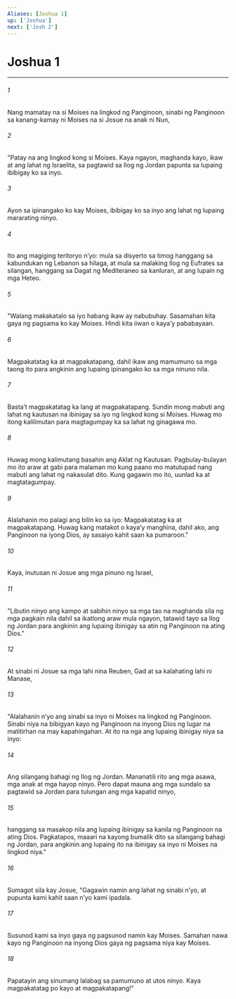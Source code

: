 ```yaml
---
Aliases: [Joshua 1]
up: ['Joshua']
next: ['Josh 2']
---
```

# Joshua 1

***

###### 1
Nang mamatay na si Moises na lingkod ng Panginoon, sinabi ng Panginoon sa kanang-kamay ni Moises na si Josue na anak ni Nun, 

###### 2
"Patay na ang lingkod kong si Moises. Kaya ngayon, maghanda kayo, ikaw at ang lahat ng Israelita, sa pagtawid sa Ilog ng Jordan papunta sa lupaing ibibigay ko sa inyo. 

###### 3
Ayon sa ipinangako ko kay Moises, ibibigay ko sa inyo ang lahat ng lupaing mararating ninyo. 

###### 4
Ito ang magiging teritoryo nʼyo: mula sa disyerto sa timog hanggang sa kabundukan ng Lebanon sa hilaga, at mula sa malaking Ilog ng Eufrates sa silangan, hanggang sa Dagat ng Mediteraneo sa kanluran, at ang lupain ng mga Heteo. 

###### 5
"Walang makakatalo sa iyo habang ikaw ay nabubuhay. Sasamahan kita gaya ng pagsama ko kay Moises. Hindi kita iiwan o kayaʼy pababayaan. 

###### 6
Magpakatatag ka at magpakatapang, dahil ikaw ang mamumuno sa mga taong ito para angkinin ang lupaing ipinangako ko sa mga ninuno nila. 

###### 7
Bastaʼt magpakatatag ka lang at magpakatapang. Sundin mong mabuti ang lahat ng kautusan na ibinigay sa iyo ng lingkod kong si Moises. Huwag mo itong kalilimutan para magtagumpay ka sa lahat ng ginagawa mo. 

###### 8
Huwag mong kalimutang basahin ang Aklat ng Kautusan. Pagbulay-bulayan mo ito araw at gabi para malaman mo kung paano mo matutupad nang mabuti ang lahat ng nakasulat dito. Kung gagawin mo ito, uunlad ka at magtatagumpay. 

###### 9
Alalahanin mo palagi ang bilin ko sa iyo: Magpakatatag ka at magpakatapang. Huwag kang matakot o kayaʼy manghina, dahil ako, ang Panginoon na iyong Dios, ay sasaiyo kahit saan ka pumaroon." 

###### 10
Kaya, inutusan ni Josue ang mga pinuno ng Israel, 

###### 11
"Libutin ninyo ang kampo at sabihin ninyo sa mga tao na maghanda sila ng mga pagkain nila dahil sa ikatlong araw mula ngayon, tatawid tayo sa Ilog ng Jordan para angkinin ang lupaing ibinigay sa atin ng Panginoon na ating Dios." 

###### 12
At sinabi ni Josue sa mga lahi nina Reuben, Gad at sa kalahating lahi ni Manase, 

###### 13
"Alalahanin nʼyo ang sinabi sa inyo ni Moises na lingkod ng Panginoon. Sinabi niya na bibigyan kayo ng Panginoon na inyong Dios ng lugar na matitirhan na may kapahingahan. At ito na nga ang lupaing ibinigay niya sa inyo: 

###### 14
Ang silangang bahagi ng Ilog ng Jordan. Mananatili rito ang mga asawa, mga anak at mga hayop ninyo. Pero dapat mauna ang mga sundalo sa pagtawid sa Jordan para tulungan ang mga kapatid ninyo, 

###### 15
hanggang sa masakop nila ang lupaing ibinigay sa kanila ng Panginoon na ating Dios. Pagkatapos, maaari na kayong bumalik dito sa silangang bahagi ng Jordan, para angkinin ang lupaing ito na ibinigay sa inyo ni Moises na lingkod niya." 

###### 16
Sumagot sila kay Josue, "Gagawin namin ang lahat ng sinabi nʼyo, at pupunta kami kahit saan nʼyo kami ipadala. 

###### 17
Susunod kami sa inyo gaya ng pagsunod namin kay Moises. Samahan nawa kayo ng Panginoon na inyong Dios gaya ng pagsama niya kay Moises. 

###### 18
Papatayin ang sinumang lalabag sa pamumuno at utos ninyo. Kaya magpakatatag po kayo at magpakatapang!"

